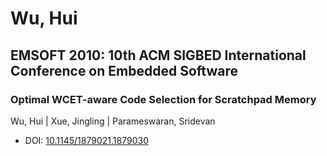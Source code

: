 # Wu, Hui

## EMSOFT 2010: 10th ACM SIGBED International Conference on Embedded Software

### Optimal WCET-aware Code Selection for Scratchpad Memory
Wu, Hui | Xue, Jingling | Parameswaran, Sridevan
* DOI: [10.1145/1879021.1879030](https://doi.org/10.1145/1879021.1879030)

